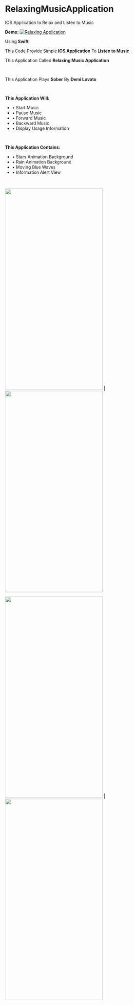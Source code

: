 # RelaxingMusicApplication
IOS Application to Relax and Listen to Music
&nbsp;  

**Demo:**
[![Relaxing Application](https://user-images.githubusercontent.com/90371913/151861409-c223fd90-0c32-45a2-b3b9-cb66ef2c62d6.jpg)](https://youtu.be/R6kdGfaYZec)  


Using **Swift**  

This Code Provide Simple **IOS Application** To **Listen to Music**

This Application Called **Relaxing Music Application**

&nbsp; 

This Application Plays **Sober** By **Demi Lovato**

&nbsp;   

**This Application Will:**
* • Start Music
* •	Pause Music
* •	Forward Music
* •	Backward Music
* •	Display Usage Information

&nbsp;  

**This Application Contains:** 
* • Stars Animation Background
* •	Rain Animation Background
* •	Moving Blue Waves
* •	Information Alert View

&nbsp;  

<img src="https://user-images.githubusercontent.com/90371913/151862791-9d7957c5-3dcb-440d-ab50-f3fa30affa4b.png" width="320" height="660"> | <img src="https://user-images.githubusercontent.com/90371913/151862868-b7ce1d3f-d890-4c2f-b8c1-822dbd894da6.png" width="320" height="660">
    
    
<img src="https://user-images.githubusercontent.com/90371913/151863008-e710bb64-07b4-418e-9cbe-fd1d20f6c21d.png" width="320" height="660"> | <img src="https://user-images.githubusercontent.com/90371913/151863095-c0ed133e-85d1-4499-84f7-67d8dca48fd5.png" width="320" height="660">

&nbsp;  
&nbsp;  
